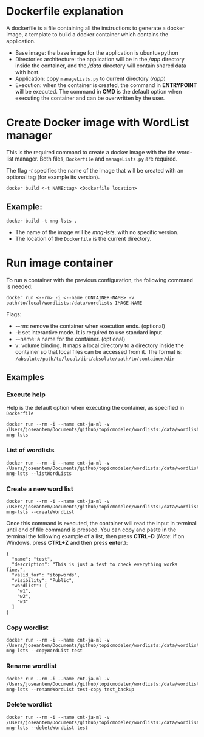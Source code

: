 # Dockerfile explanation
A dockerfile is a file containing all the instructions to generate a docker image, a template to build a docker container which contains the application.

- Base image: the base image for the application is ubuntu+python
- Directories architecture: the application will be in the */app* directory inside the container, and the */data* directory will contain shared data with host.
- Application: copy `manageLists.py` to current directory (*/app*)
- Execution: when the container is created, the command in **ENTRYPOINT** will be executed. The command in **CMD** is the default option when executing the container and can be overwritten by the user.


# Create Docker image with WordList manager
This is the required command to create a docker image with the the word-list manager. Both files, `Dockerfile` and `manageLists.py` are required.

The flag *-t* specifies the name of the image that will be created with an optional tag (for example its version).
```
docker build <-t NAME:tag> <Dockerfile location>
```
## Example:
```
docker build -t mng-lsts .
```
- The name of the image will be *mng-lsts*, with no specific version.
- The location of the `Dockerfile` is the current directory.

# Run image container
To run a container with the previous configuration, the following command is needed:
```
docker run <--rm> -i <--name CONTAINER-NAME> -v path/to/local/wordlists:/data/wordlists IMAGE-NAME
```
Flags:
- --rm: remove the container when execution ends. (optional)
- -i: set interactive mode. It is required to use standard input
- --name: a name for the container. (optional)
- v: volume binding. It maps a local directory to a directory inside the container so that local files can be accessed from it. The format is:
`/absolute/path/to/local/dir`:`/absolute/path/to/container/dir`


## Examples
### Execute help
Help is the default option when executing the container, as specified in `Dockerfile`
```
docker run --rm -i --name cnt-ja-ml -v /Users/joseantem/Documents/github/topicmodeler/wordlists:/data/wordlists mng-lsts
```

### List of wordlists
```
docker run --rm -i --name cnt-ja-ml -v /Users/joseantem/Documents/github/topicmodeler/wordlists:/data/wordlists mng-lsts --listWordLists
```

### Create a new word list
```
docker run --rm -i --name cnt-ja-ml -v /Users/joseantem/Documents/github/topicmodeler/wordlists:/data/wordlists mng-lsts --createWordList
```
Once this command is executed, the container will read the input in terminal until end of file command is pressed. You can copy and paste in the terminal the following example of a list, then press **CTRL+D** (*Note*: if on Windows, press **CTRL+Z** and then press **enter**.):
```
{
  "name": "test",
  "description": "This is just a test to check everything works fine.",
  "valid_for": "stopwords",
  "visibility": "Public",
  "wordlist": [
    "w1",
    "w2",
    "w3"
  ]
}

```

### Copy wordlist
```
docker run --rm -i --name cnt-ja-ml -v /Users/joseantem/Documents/github/topicmodeler/wordlists:/data/wordlists mng-lsts --copyWordList test
```

### Rename wordlist
```
docker run --rm -i --name cnt-ja-ml -v /Users/joseantem/Documents/github/topicmodeler/wordlists:/data/wordlists mng-lsts --renameWordList test-copy test_backup
```


### Delete wordlist
```
docker run --rm -i --name cnt-ja-ml -v /Users/joseantem/Documents/github/topicmodeler/wordlists:/data/wordlists mng-lsts --deleteWordList test
```
